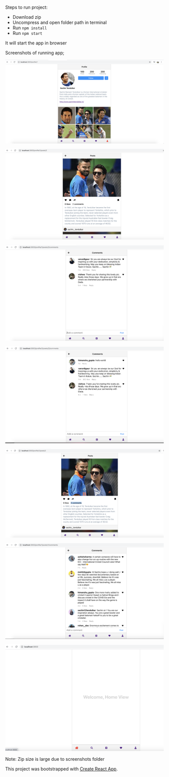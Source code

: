 Steps to run project:

- Download zip
- Uncompress and open folder path in terminal
- Run ```npm install```
- Run ```npm start```

It will start the app in browser

Screenshots of running app;

![1](https://github.com/himanshu206/instagram-profile-app/blob/master/screenshots/1.png)

![2](https://github.com/himanshu206/instagram-profile-app/blob/master/screenshots/3.png)

![3](https://github.com/himanshu206/instagram-profile-app/blob/master/screenshots/6.png)

![4](https://github.com/himanshu206/instagram-profile-app/blob/master/screenshots/7.png)

![8](https://github.com/himanshu206/instagram-profile-app/blob/master/screenshots/8.png)

![9](https://github.com/himanshu206/instagram-profile-app/blob/master/screenshots/10.png)

![10](https://github.com/himanshu206/instagram-profile-app/blob/master/screenshots/12.png)

Note: Zip size is large due to screenshots folder


This project was bootstrapped with [Create React App](https://github.com/facebook/create-react-app).

